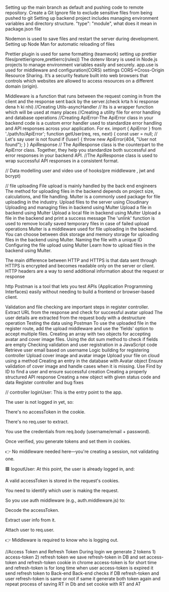 Setting up the main branch as default and pushing code to remote repository.
Create a Git Ignore file to exclude sensitive files from being pushed to git
Setting up backend project includes managing environment variables and directory structure.
"type": "module", what does it mean in package.json file
<!-- The "type": "module" field in package.json tells Node.js to treat the JavaScript files in the project as ES Modules (ECMAScript Modules, ESM) instead of CommonJS (CJS). -->
<!-- Enables ES6 import and export syntax instead of require() -->
Nodemon is used to save files and restart the server during development.
Setting up Node Man for automatic reloading of files
<!-- "scripts": {
    "dev": "nodemon src/index.js"  // nodemon reloads this file on npm run dev
  }, -->
Prettier plugin is used for same formatting (teamwork)
setting up prettier files(prettierignore,prettierrc(rules))
The dotenv library is used in Node.js projects to manage environment variables easily and securely.
app.use is used for middleware and configuration(CORS) settings
CORS->Cross-Origin Resource Sharing.
It’s a security feature built into web browsers that controls which websites are allowed to access resources on a different domain (origin).
<!-- Imagine:
Your frontend is hosted on http://localhost:3000
Your backend API is on http://localhost:5000
If your frontend tries to fetch data like this:
fetch('http://localhost:5000/api/data')
The browser blocks the request unless the backend allows it via CORS. -->
Middleware is a function that runs between the request coming in from the client and the response sent back by the server.(check krta h ki response dena h ki nhi)
//Creating Utils-asyncHandler
// Its is a wrapper function which will be used at many places
//Creating a utility file for error handling and database operations
//Creating ApiError-The ApiError class in your backend code is a custom error handler used to standardize error handling and API responses across your application.
For ex.
import { ApiError } from './path/to/ApiError';
function getUser(req, res, next) {
    const user = null; // Let's say user is not found
    if (!user) {
        throw new ApiError(404, "User not found");
    }
}
ApiResponse
// The ApiResponse class is the counterpart to the ApiError class. Together, they help you standardize both successful and error responses in your backend API.
//The ApiResponse class is used to wrap successful API responses in a consistent format.

// Data modelling user and video
use of hooks(pre middleware , jwt and bcrypt)

// file uploading
 File upload is mainly handled by the back end engineers
 The method for uploading files in the backend depends on project size, calculations, and file handling.
 Multer is a commonly used package for file uploading in the industry.
 Upload files to the server using Cloudinary
 Uploading and managing files in backend using Multer
 Upload a file in backend using Multer
 Upload a local file in backend using Multer
 Upload a file in the backend and print a success message
 The 'unlink' function is used to remove locally saved temporary files in case of failed upload operations
 Multer is a middleware used for file uploading in the backend.
 You can choose between disk storage and memory storage for uploading files in the backend using Multer.
 Naming the file with a unique ID
 Configuring the file upload using Multer
 Learn how to upload files in the backend using Multer.

The main difference between HTTP and HTTPS is that data sent through HTTPS is encrypted and becomes readable only on the server or client.
HTTP headers are a way to send additional information about the request or response

http
Postman is a tool that lets you test APIs (Application Programming Interfaces) easily without needing to build a frontend or browser-based client.


 Validation and file checking are important steps in register controller.
 Extract URL from the response and check for successful avatar upload
 The user details are extracted from the request body with a destructure operation
 Testing the data using Postman
 To use the uploaded file in the register route, add the upload middleware and use the 'fields' option to accept multiple files.
 Creating an array with two objects for accepting avatar and cover image files.
 Using the dot sum method to check if fields are empty
 Checking validation and user registration in a JavaScript code
 Retrieve user email based on username
 Logic building for registering controller
 Upload cover image and avatar image
 Upload your file on cloud using a method
 Creating an entry in the database with Avatar object
 Ensure validation of cover image and handle cases when it is missing.
 Use Find by ID to find a user and ensure successful creation
 Creating a properly structured API response
 Creating a new object with given status code and data
 Register controller and bug fixes

// controller
loginUser:
This is the entry point to the app.

The user is not logged in yet, so:

There's no accessToken in the cookie.

There's no req.user to extract.

You use the credentials from req.body (username/email + password).

Once verified, you generate tokens and set them in cookies.

👉 No middleware needed here—you're creating a session, not validating one.

🟩 logoutUser:
At this point, the user is already logged in, and:

A valid accessToken is stored in the request's cookies.

You need to identify which user is making the request.

So you use auth middleware (e.g., auth.middleware.js) to:

Decode the accessToken.

Extract user info from it.

Attach user to req.user.

👉 Middleware is required to know who is logging out.

//Access Token and Refresh Token
During login we generate 2 tokens 1) access-token 2) refresh token
we save refresh-token in DB and set access-token and refresh-token cookie in chrome
access-token is for short time and refresh-token is for long time
when user access-token is expired it send refresh token to Back-end
Back-end checks if DB refresh-token and user refresh-token is same or not 
if same it generate both token again and repeat process of saving RT in Db and set cookie with RT and AT

